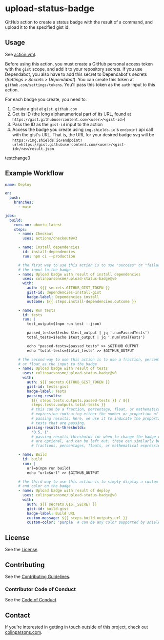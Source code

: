 # upload-status-badge

GitHub action to create a status badge with the result of a command, and upload
it to the specified gist id.

## Usage

See [action.yml](action.yml).

Before using this action, you must create a GitHub personal access token with
the `gist` scope, and add it to your repository secrets. If you use Dependabot,
you also have to add this secret to Dependabot's secrets (_Settings > Secrets >
Dependabot_). You can create this token at `github.com/settings/tokens`. You'll
pass this token as the `auth` input to this action.

For each badge you create, you need to:

1. Create a gist at `gist.github.com`
2. Get its ID (the long alphanumerical part of its URL, found at
   `https://gist.githubusercontent.com/<user>/<gist-id>`)
3. Pass the ID as the `gist-id` input to the action
4. Access the badge you create using `img.shields.io`'s `endpoint` api call with
   the gist's URL. That is, the URL for your desired badge svg will be
   `https://img.shields.io/endpoint?url=https://gist.githubusercontent.com/<user>/<gist-id>/raw/result.json`

testchange3

## Example Workflow

```yaml
name: Deploy

on:
  push:
    branches:
      - main

jobs:
  build:
    runs-on: ubuntu-latest
    steps:
      - name: Checkout
        uses: actions/checkout@v3

      - name: Install dependencies
        id: install-dependencies
        run: npm ci --production

      # the first way to use this action is to use "success" or "failure" as
      # the input to the badge
      - name: Upload badge with result of install dependencies
        uses: colinparsonsme/upload-status-badge@v0
        with:
          auth: ${{ secrets.GITHUB_GIST_TOKEN }}
          gist-id: dependencies-install-gist
          badge-label: Dependencies install
          outcome: ${{ steps.install-dependencies.outcome }}

      - name: Run tests
        id: tests
        run: |
          test_output=$(npm run test --json)

          passed_tests=$(echo $test_output | jq '.numPassedTests')
          total_tests=$(echo $test_output | jq '.numTotalTests')

          echo "passed-tests=$passed_tests" >> $GITHUB_OUTPUT
          echo "total-tests=$total_tests" >> $GITHUB_OUTPUT

      # the second way to use this action is to use a fraction, percentage,
      # or float as the input to the badge
      - name: Upload badge with result of tests
        uses: colinparsonsme/upload-status-badge@v0
        with:
          auth: ${{ secrets.GITHUB_GIST_TOKEN }}
          gist-id: tests-gist
          badge-label: Tests
          passing-results:
            ${{ steps.tests.outputs.passed-tests }} / ${{
            steps.tests.outputs.total-tests }}
            # this can be a fraction, percentage, float, or mathematical
            # expression indicating either the number or proportion of
            # passing results. here, we use it to indicate the proportion of
            # tests that are passing.
          passing-results-thresholds:
            '0.5, 1'
            # passing results thresholds for when to change the badge color
            # are optional, and can be left out. these can similarly be
            # fractions, percentages, floats, or mathematical expressions.

      - name: Build
        id: build
        run: |
          url=$(npm run build)
          echo "url=$url" >> $GITHUB_OUTPUT

      # the third way to use this action is to simply display a custom message
      # and color on the badge
      - name: Upload badge with result of deploy
        uses: colinparsonsme/upload-status-badge@v0
        with:
          auth: ${{ secrets.GIST_SECRET }}
          gist-id: build-gist
          badge-label: Build URL
          custom-message: ${{ steps.build.outputs.url }}
          custom-color: 'purple' # can be any color supported by shields.io
```

## License

See the [License](LICENSE).

## Contributing

See the [Contributing Guidelines](CONTRIBUTING.md).

### Contributor Code of Conduct

See the [Code of Conduct](CODE-OF-CONDUCT.md).

## Contact

If you're interested in getting in touch outside of this project, check out
[colinparsons.com](https://colinparsons.com).
